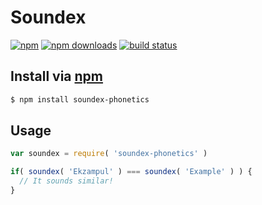 # Soundex
[![npm](http://img.shields.io/npm/v/soundex-phonetics.svg?style=flat-quare)](https://npmjs.com/soundex-phonetics)
[![npm downloads](http://img.shields.io/npm/dm/soundex-phonetics.svg?style=flat-quare)](https://npmjs.com/soundex-phonetics)
[![build status](http://img.shields.io/travis/jhermsmeier/node-soundex-phonetics.svg?style=flat-quare)](https://travis-ci.org/jhermsmeier/node-soundex-phonetics)

## Install via [npm](https://npmjs.com)

```sh
$ npm install soundex-phonetics
```

## Usage

```js
var soundex = require( 'soundex-phonetics' )
```

```js
if( soundex( 'Ekzampul' ) === soundex( 'Example' ) ) {
  // It sounds similar!
}
```
